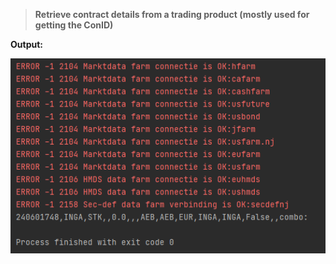> **Retrieve contract details from a trading product (mostly used for getting the ConID)**

**Output:**

![](Output.png)